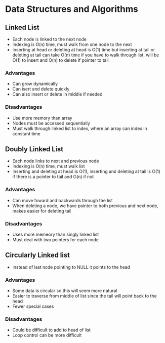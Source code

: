 # Data Structures and Algorithms 

## Linked List
* Each node is linked to the next node 
* Indexing is O(n) time, must walk from one node to the next
* Inserting at head or deleting at head is O(1) time but inserting at tail or deleting at tail can take O(n) time if you have to walk through list, will be O(1) to insert and O(n) to delete if pointer to tail

### Advantages
* Can grow dynamically 
* Can isert and delete quickly
* Can also insert or delete in middle if needed

### Disadvantages 
* Use more memory than array
* Nodes must be accessed sequentially 
* Must walk through linked list to index, where an array can index in constant time

## Doubly Linked List 
* Each node links to next and previous node 
* Indexing is O(n) time, must walk list
* Inserting and deleting at head is O(1), inserting and deleting at tail is O(1) if there is a pointer to tail and O(n) if not

### Advantages
* Can move foward and backwards through the list
* When deleting a node, we have pointer to both previous and next node, makes easier for deleting tail

### Disadvantages
* Uses more memeory than singly linked list 
* Must deal with two pointers for each node 

## Circularly Linked list
* Instead of last node pointing to NULL it points to the head 
### Advantages 
* Some data is circular so this will seem more natural 
* Easier to traverse from middle of list since the tail will point back to the head
* Fewer special cases
### Disadvantages 
* Could be difficult to add to head of list 
* Loop control can be more difficult
